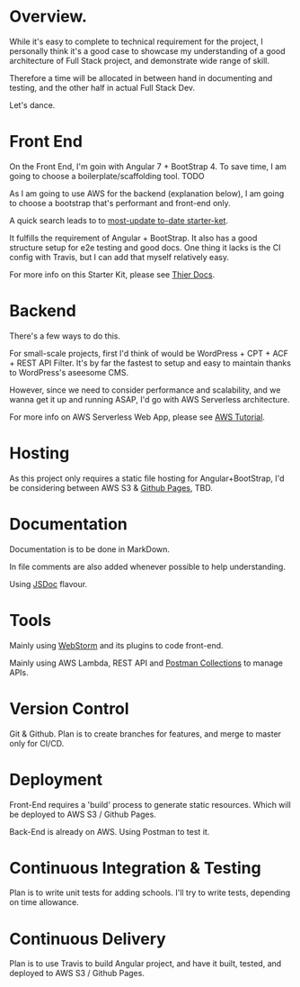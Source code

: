 # Overview.

While it's easy to complete to technical requirement for the project, I personally think it's a good case to showcase my understanding of a good architecture of Full Stack project, and demonstrate wide range of skill.

Therefore a time will be allocated in between hand in documenting and testing, and the other half in actual Full Stack Dev.

Let's dance.

# Front End

On the Front End, I'm goin with Angular 7 + BootStrap 4. To save time, I am going to choose a boilerplate/scaffolding tool. TODO

As I am going to use AWS for the backend (explanation below), I am going to choose a bootstrap that's performant and front-end only.

A quick search leads to to [most-update to-date starter-ket](https://github.com/ngx-rocket/starter-kit).

It fulfills the requirement of Angular + BootStrap. It also has a good structure setup for e2e testing and good docs. One thing it lacks is the CI config with Travis, but I can add that myself relatively easy.

For more info on this Starter Kit, please see [Thier Docs](https://github.com/ngx-rocket/starter-kit).

# Backend

There's a few ways to do this.

For small-scale projects, first I'd think of would be WordPress + CPT + ACF + REST API Filter. It's by far the fastest to setup and easy to maintain thanks to WordPress's aseesome CMS.

However, since we need to consider performance and scalability, and we wanna get it up and running ASAP, I'd go with AWS Serverless architecture.

For more info on AWS Serverless Web App, please see [AWS Tutorial](https://aws.amazon.com/getting-started/projects/build-serverless-web-app-lambda-apigateway-s3-dynamodb-cognito/).

# Hosting

As this project only requires a static file hosting for Angular+BootStrap, I'd be considering between AWS S3 & [Github Pages](https://help.github.com/en/articles/what-is-github-pages), TBD.

# Documentation

Documentation is to be done in MarkDown.

In file comments are also added whenever possible to help understanding.

Using [JSDoc](https://github.com/jsdoc/jsdoc) flavour.

# Tools

Mainly using [WebStorm](https://www.jetbrains.com/webstorm/) and its plugins to code front-end.

Mainly using AWS Lambda, REST API and [Postman Collections](https://learning.getpostman.com/docs/postman/collections/creating_collections/) to manage APIs.

# Version Control

Git & Github.
Plan is to create branches for features, and merge to master only for CI/CD.

# Deployment

Front-End requires a 'build' process to generate static resources. Which will be deployed to AWS S3 / Github Pages.

Back-End is already on AWS. Using Postman to test it.

# Continuous Integration & Testing

Plan is to write unit tests for adding schools. I'll try to write tests, depending on time allowance.

# Continuous Delivery

Plan is to use Travis to build Angular project, and have it built, tested, and deployed to AWS S3 / Github Pages.
